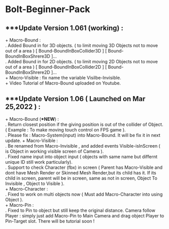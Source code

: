 # Bolt-Beginner-Pack

<h2>***Update Version 1.061 (working) :</h2>
+ Macro-Bound :  <br />
      . Added Bound in for 3D objects. ( to limit moving 3D Objects not to move out of a area ) [ Bound-BoundInBoxCollider3D ] [ Bound-BoundInBoxShrere3D ]...  <br />
      . Added Bound in for 2D objects. ( to limit moving 2D Objects not to move out of a area ) [ Bound-BoundInBoxCollider2D ] [ Bound-BoundInBoxShrere2D ]...     <br />
+ Macro-Visible : fix name the variable Visilbe-Invisible.  <br />
+ Video Tutorial of Macro-Bound uploaded on Youtube. <br />
<p> </p>
<h2>***Update Version 1.06 ( Launched on Mar 25,2022 ) : </h2>
+ Macro-Bound (<b>*NEW</b>) : <br />
<span>     </span>. Return closest position if the giving position is out of the collider of Object. ( Example : To make moving touch control on FPS game ).  <br />
<span>     </span>. Please fix : Macro-System(input) into Macro-Bound. It will be fix it in next update.
+ Macro-Visible : <br /> 
<span>     </span>. Be renamed from Macro-Invisible , and added events Visible-isInScreen ( is Object in working visible screen of Camera ).  <br />
<span>     </span>. Fixed name input into object input ( objects with same name but differnt unique ID still work particularly).  <br />
<span>     </span>. Support to check Character (fbx) in screen ( Parent has Macro-Visible and dont have Mesh Render or Skinned Mesh Render,but its child has it. If its child in screen, parent will be in screen, same as not in screen, Object To Invisible , Object to Visible ).  <br />
+ Macro-Character : <br /> 
<span>     </span>. Fixed to work on multi objects now ( Must add Macro-Character into using Object ).  <br />
+ Macro-Pin : <br /> 
<span>     </span>. Fixed to Pin to object but still keep the original distance. Camera follow Player : simply just add Macro-Pin to Main Camera and drag object Player to Pin-Target slot. There will be tutorial soon !   <br />

